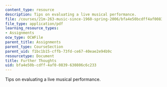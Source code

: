 ```yaml
---
content_type: resource
description: Tips on evaluating a live musical performance.
file: /courses/21m-263-music-since-1960-spring-2006/bfa4e50bcdff4af00839630806c6c233_further_thoughts.pdf
file_type: application/pdf
learning_resource_types:
- Assignments
ocw_type: OCWFile
parent_title: Assignments
parent_type: CourseSection
parent_uid: f1bc1b15-cffb-73fd-ce67-40eae2e94b9c
resourcetype: Document
title: Further Thoughts
uid: bfa4e50b-cdff-4af0-0839-630806c6c233
---
```

Tips on evaluating a live musical performance.


